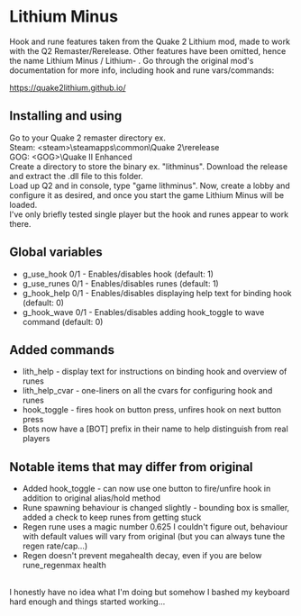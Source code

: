 # Lithium Minus
Hook and rune features taken from the Quake 2 Lithium mod, made to work with the Q2 Remaster/Rerelease. Other features have been omitted, hence the name Lithium Minus / Lithium- .
Go through the original mod's documentation for more info, including hook and rune vars/commands:

https://quake2lithium.github.io/

## Installing and using
Go to your Quake 2 remaster directory ex.\
Steam: \<steam\>\steamapps\common\Quake 2\rerelease\
GOG: \<GOG\>\Quake II Enhanced\
Create a directory to store the binary ex. "lithminus". Download the release and extract the .dll file to this folder.\
Load up Q2 and in console, type "game lithminus". Now, create a lobby and configure it as desired, and once you start the game Lithium Minus will be loaded.\
I've only briefly tested single player but the hook and runes appear to work there.

## Global variables
* g_use_hook 0/1 - Enables/disables hook (default: 1)
* g_use_runes 0/1 - Enables/disables runes (default: 1)
* g_hook_help 0/1 - Enables/disables displaying help text for binding hook (default: 0)
* g_hook_wave 0/1 - Enables/disables adding hook_toggle to wave command  (default: 0)

## Added commands
* lith_help - display text for instructions on binding hook and overview of runes
* lith_help_cvar - one-liners on all the cvars for configuring hook and runes
* hook_toggle - fires hook on button press, unfires hook on next button press
* Bots now have a [BOT] prefix in their name to help distinguish from real players

## Notable items that may differ from original
* Added hook_toggle - can now use one button to fire/unfire hook in addition to original alias/hold method
* Rune spawning behaviour is changed slightly - bounding box is smaller, added a check to keep runes from getting stuck
* Regen rune uses a magic number 0.625 I couldn't figure out, behaviour with default values will vary from original (but you can always tune the regen rate/cap...)
* Regen doesn't prevent megahealth decay, even if you are below rune_regenmax health

\
I honestly have no idea what I'm doing but somehow I bashed my keyboard hard enough and things started working...
